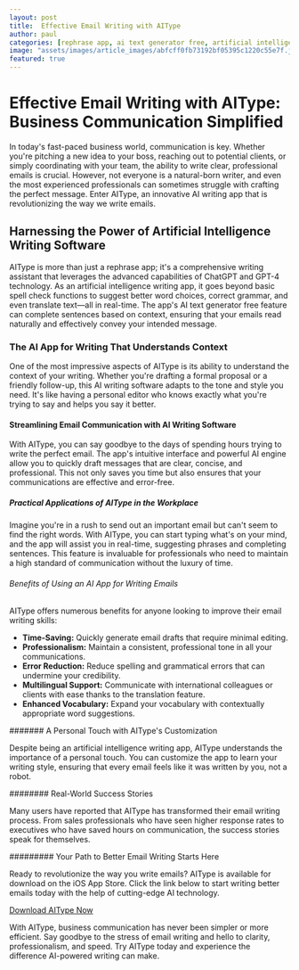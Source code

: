 ```yaml
---
layout: post
title:  Effective Email Writing with AIType
author: paul
categories: [rephrase app, ai text generator free, artificial intelligence writing software, ai writing app, artificial intelligence writing app, ai writing software, ai app for writing]
image: "assets/images/article_images/abfcff0fb73192bf05395c1220c55e7f.jpg"
featured: true
---
```


# Effective Email Writing with AIType: Business Communication Simplified

In today's fast-paced business world, communication is key. Whether you're pitching a new idea to your boss, reaching out to potential clients, or simply coordinating with your team, the ability to write clear, professional emails is crucial. However, not everyone is a natural-born writer, and even the most experienced professionals can sometimes struggle with crafting the perfect message. Enter AIType, an innovative AI writing app that is revolutionizing the way we write emails.

## Harnessing the Power of Artificial Intelligence Writing Software

AIType is more than just a rephrase app; it's a comprehensive writing assistant that leverages the advanced capabilities of ChatGPT and GPT-4 technology. As an artificial intelligence writing app, it goes beyond basic spell check functions to suggest better word choices, correct grammar, and even translate text—all in real-time. The app's AI text generator free feature can complete sentences based on context, ensuring that your emails read naturally and effectively convey your intended message.

### The AI App for Writing That Understands Context

One of the most impressive aspects of AIType is its ability to understand the context of your writing. Whether you're drafting a formal proposal or a friendly follow-up, this AI writing software adapts to the tone and style you need. It's like having a personal editor who knows exactly what you're trying to say and helps you say it better.

#### Streamlining Email Communication with AI Writing Software

With AIType, you can say goodbye to the days of spending hours trying to write the perfect email. The app's intuitive interface and powerful AI engine allow you to quickly draft messages that are clear, concise, and professional. This not only saves you time but also ensures that your communications are effective and error-free.

##### Practical Applications of AIType in the Workplace

Imagine you're in a rush to send out an important email but can't seem to find the right words. With AIType, you can start typing what's on your mind, and the app will assist you in real-time, suggesting phrases and completing sentences. This feature is invaluable for professionals who need to maintain a high standard of communication without the luxury of time.

###### Benefits of Using an AI App for Writing Emails

AIType offers numerous benefits for anyone looking to improve their email writing skills:

- **Time-Saving:** Quickly generate email drafts that require minimal editing.
- **Professionalism:** Maintain a consistent, professional tone in all your communications.
- **Error Reduction:** Reduce spelling and grammatical errors that can undermine your credibility.
- **Multilingual Support:** Communicate with international colleagues or clients with ease thanks to the translation feature.
- **Enhanced Vocabulary:** Expand your vocabulary with contextually appropriate word suggestions.

####### A Personal Touch with AIType's Customization

Despite being an artificial intelligence writing app, AIType understands the importance of a personal touch. You can customize the app to learn your writing style, ensuring that every email feels like it was written by you, not a robot.

######## Real-World Success Stories

Many users have reported that AIType has transformed their email writing process. From sales professionals who have seen higher response rates to executives who have saved hours on communication, the success stories speak for themselves.

######### Your Path to Better Email Writing Starts Here

Ready to revolutionize the way you write emails? AIType is available for download on the iOS App Store. Click the link below to start writing better emails today with the help of cutting-edge AI technology.

[Download AIType Now](https://apps.apple.com/us/app/aitype-grammar-check-keyboard/id6469163944)

With AIType, business communication has never been simpler or more efficient. Say goodbye to the stress of email writing and hello to clarity, professionalism, and speed. Try AIType today and experience the difference AI-powered writing can make.